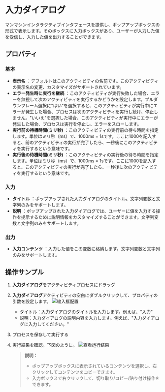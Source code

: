 # 入力ダイアログ

マンマシンインタラクティブインタフェースを提供し、ポップアップボックスの形式で表示します。そのボックスに入力ボックスがあり、ユーザーが入力した値を受信し、入力した値を出力することができます。

## プロパティ

### 基本

- **表示名** ：デフォルトはこのアクティビティの名前です。このアクティビティの表示名の変更、カスタマイズがサポートされています。
- **エラー発生時に実行を継続** ：このアクティビティが実行失敗した場合、エラーを無視して次のアクティビティを実行するかどうかを設定します。プルダウンフレーム選択に"はい"を選択すると、このアクティビティが実行中にエラーが発生した場合、プロセスは次のアクティビティを実行し続け、停止しません。"いいえ"を選択した場合、このアクティビティが実行中にエラーが発生した場合、プロセスは実行を停止し、エラーをスローします。
- **実行前の待機時間(ミリ秒)** ：このアクティビティの実行前の待ち時間を指定します。単位はミリ秒（ms）で、1000ms = 1sです。ここに1000を記入すると、前のアクティビティの実行が完了したら、一秒後にこのアクティビティを実行するという意味です。
- **実行後の待機時間(ミリ秒)** ：このアクティビティの実行後の待ち時間を指定します。単位はミリ秒（ms）で、1000ms = 1sです。ここに1000を記入すると、このアクティビティの実行が完了したら、一秒後に次のアクティビティを実行するという意味です。


### 入力

- **タイトル** ：ポップアップされた入力ダイアログのタイトル。文字列変数と文字列のみをサポートします。
- **説明** ：ポップアップされた入力ダイアログでは、ユーザーに値を入力する操作を提示するために説明情報をカスタマイズすることができます。文字列変数と文字列のみをサポートします。

### 出力

- **入力コンテンツ** ：入力した値をこの変数に格納します。文字列変数と文字列のみをサポートします。

## 操作サンプル

1. **入力ダイアログ**をアクティビティプロセスにドラッグ
2. **入力ダイアログ**アクティビティの空白にダブルクリックして、プロパティの引数を設定します。
   ![输入框配置](https://docimages.blob.core.chinacloudapi.cn/images/Activities/inputdialoge20201221.png)  

    - タイトル：入力ダイアログのタイトルを入力します。例えば、"入力"
    - 説明：入力ダイアログの説明内容を入力します。例えば、"入力ダイアログに入力してください。"

3. プロセスを保存して実行する

4. 実行結果を確認。下図のように。
   ![查看运行结果](https://docimages.blob.core.chinacloudapi.cn/images/Activities/showinput20201221.png)

   >**説明：**
   >
   >- ポップアップボックスに表示されているコンテンツを選択し、右クリックしてコンテンツをコピーできます。
   >- 入力ボックスで右クリックして、切り取り/コピー/貼り付け操作をできます。
